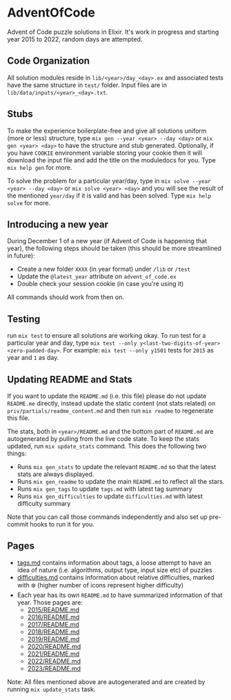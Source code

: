 # AdventOfCode

Advent of Code puzzle solutions in Elixir. It's work in progress and starting year 2015 to 2022, random days are attempted.

## Code Organization

All solution modules reside in `lib/<year>/day_<day>.ex` and associated tests have the same structure in `test/` folder. Input files are in `lib/data/inputs/<year>_<day>.txt`.

## Stubs

To make the experience boilerplate-free and give all solutions uniform (more or less) structure, type `mix gen --year <year> --day <day>` or `mix gen <year> <day>` to have the structure and stub generated. Optionally, if you have `COOKIE` environment variable storing your cookie then it will download the input file and add the title on the moduledocs for you. Type `mix help gen` for more.

To solve the problem for a particular year/day, type in `mix solve --year <year> --day <day>` or `mix solve <year> <day>` and you will see the result of the mentioned `year/day` if it is valid and has been solved. Type `mix help solve` for more.

## Introducing a new year

During December 1 of a new year (if Advent of Code is happening that year), the following steps should be taken (this should be more streamlined in future):

* Create a new folder `XXXX` (in year format) under `/lib` or `/test`
* Update the `@latest_year` attribute on `advent_of_code.ex`
* Double check your session cookie (in case you're using it)

All commands should work from then on.

## Testing

run `mix test` to ensure all solutions are working okay. To run test for a particular year and day, type `mix test --only y<last-two-digits-of-year><zero-padded-day>`. For example: `mix test --only y1501` tests for `2015` as year and `1` as day.

## Updating README and Stats

If you want to update the `README.md` (i.e. this file) please do not update `README.me` directly, instead update the static content (not stats related) on `priv/partials/readme_content.md` and then run `mix readme` to regenerate this file.

The stats, both in `<year>/README.md` and the bottom part of `README.md` are autogenerated by pulling from the live code state. To keep the stats updated, run `mix update_stats` command. This does the following two things:

* Runs `mix gen_stats` to update the relevant `README.md` so that the latest stats are always displayed.
* Runs `mix gen_readme` to update the main `README.md` to reflect all the stars.
* Runs `mix gen_tags` to update `tags.md` with latest tag summary
* Runs `mix gen_difficulties` to update `difficulties.md` with latest difficulty summary

Note that you can call those commands independently and also set up pre-commit hooks to run it for you.

## Pages

* [tags.md](/tags.md) contains information about tags, a loose attempt to have an idea of nature (i.e. algorithms, output type, input size etc) of puzzles
* [difficulties.md](/difficulties.md) contains information about relative difficulties, marked with :snowflake: (higher number of icons represent higher difficulty)
* Each year has its own `README.md` to have summarized information of that year. Those pages are:
    - [2015/README.md](/lib/2015/README.md)
    - [2016/README.md](/lib/2016/README.md)
    - [2017/README.md](/lib/2017/README.md)
    - [2018/README.md](/lib/2018/README.md)
    - [2019/README.md](/lib/2019/README.md)
    - [2020/README.md](/lib/2020/README.md)
    - [2021/README.md](/lib/2021/README.md)
    - [2022/README.md](/lib/2022/README.md)
    - [2023/README.md](/lib/2023/README.md)

Note: All files mentioned above are autogenerated and are created by running `mix update_stats` task.
